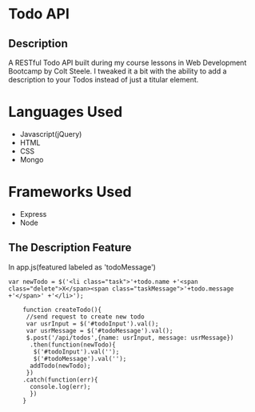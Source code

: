 # Todo API
## Description
A RESTful Todo API built during my course lessons in Web Development Bootcamp by Colt Steele. I tweaked it a bit with the ability to add a description to your Todos instead of just a titular element.
# Languages Used
* Javascript(jQuery)
* HTML
* CSS
* Mongo

# Frameworks Used
* Express
* Node

## The Description Feature
In app.js(featured labeled as 'todoMessage')

```
var newTodo = $('<li class="task">'+todo.name +'<span class="delete">X</span><span class="taskMessage">'+todo.message +'</span>' +'</li>');
```
```
    function createTodo(){
     //send request to create new todo
     var usrInput = $('#todoInput').val();
     var usrMessage = $('#todoMessage').val();
     $.post('/api/todos',{name: usrInput, message: usrMessage})
      .then(function(newTodo){
       $('#todoInput').val('');
       $('#todoMessage').val('');
      addTodo(newTodo);
     })
    .catch(function(err){
      console.log(err);
      })
    }
```
